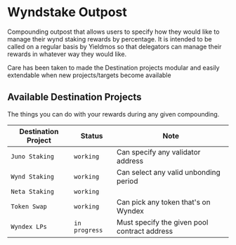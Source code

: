 # Wyndstake Outpost

Compounding outpost that allows users to specify how they would like to manage their wynd staking rewards by percentage. It is intended to be called on a regular basis by Yieldmos so that delegators can manage their rewards in whatever way they would like.

Care has been taken to made the Destination projects modular and easily extendable when new projects/targets become available

## Available Destination Projects

The things you can do with your rewards during any given compounding.

| Destination Project | Status        | Note                                         |
| ------------------- | ------------- | -------------------------------------------- |
| `Juno Staking`      | `working`     | Can specify any validator address            |
| `Wynd Staking`      | `working`     | Can select any valid unbonding period        |
| `Neta Staking`      | `working`     |                                              |
| `Token Swap`        | `working`     | Can pick any token that's on Wyndex          |
| `Wyndex LPs`        | `in progress` | Must specify the given pool contract address |
